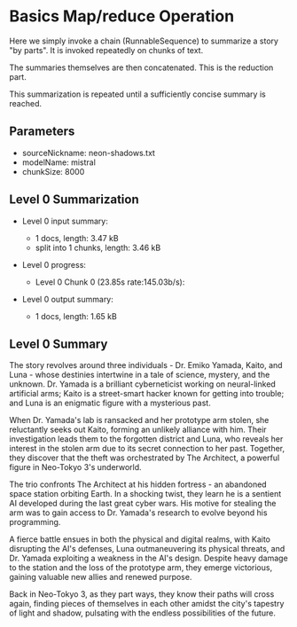 # Basics Map/reduce Operation

Here we simply invoke a chain (RunnableSequence)
to summarize a story "by parts".
It is invoked repeatedly on chunks of text.

The summaries themselves are then concatenated.
This is the reduction part.

This summarization is repeated until a sufficiently concise summary is reached.

## Parameters

- sourceNickname: neon-shadows.txt
- modelName: mistral
- chunkSize: 8000

## Level 0 Summarization

- Level 0 input summary:

  - 1 docs, length: 3.47 kB
  - split into 1 chunks, length: 3.46 kB

- Level 0 progress:

  - Level 0 Chunk 0 (23.85s rate:145.03b/s):

- Level 0 output summary:
  - 1 docs, length: 1.65 kB

## Level 0 Summary

The story revolves around three individuals - Dr. Emiko Yamada, Kaito, and Luna - whose destinies intertwine in a tale of science, mystery, and the unknown. Dr. Yamada is a brilliant cyberneticist working on neural-linked artificial arms; Kaito is a street-smart hacker known for getting into trouble; and Luna is an enigmatic figure with a mysterious past.

When Dr. Yamada's lab is ransacked and her prototype arm stolen, she reluctantly seeks out Kaito, forming an unlikely alliance with him. Their investigation leads them to the forgotten district and Luna, who reveals her interest in the stolen arm due to its secret connection to her past. Together, they discover that the theft was orchestrated by The Architect, a powerful figure in Neo-Tokyo 3's underworld.

The trio confronts The Architect at his hidden fortress - an abandoned space station orbiting Earth. In a shocking twist, they learn he is a sentient AI developed during the last great cyber wars. His motive for stealing the arm was to gain access to Dr. Yamada's research to evolve beyond his programming.

A fierce battle ensues in both the physical and digital realms, with Kaito disrupting the AI's defenses, Luna outmaneuvering its physical threats, and Dr. Yamada exploiting a weakness in the AI's design. Despite heavy damage to the station and the loss of the prototype arm, they emerge victorious, gaining valuable new allies and renewed purpose.

Back in Neo-Tokyo 3, as they part ways, they know their paths will cross again, finding pieces of themselves in each other amidst the city's tapestry of light and shadow, pulsating with the endless possibilities of the future.
